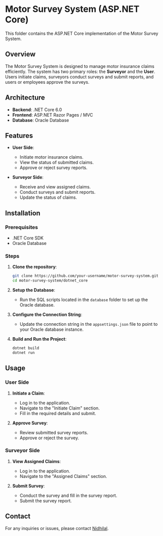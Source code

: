 # Motor Survey System (ASP.NET Core)

This folder contains the ASP.NET Core implementation of the Motor Survey System.

## Overview

The Motor Survey System is designed to manage motor insurance claims efficiently. The system has two primary roles: the **Surveyor** and the **User**. Users initiate claims, surveyors conduct surveys and submit reports, and users or employees approve the surveys.

## Architecture

- **Backend**: .NET Core 6.0
- **Frontend**: ASP.NET Razor Pages / MVC
- **Database**: Oracle Database

## Features

- **User Side**:
  - Initiate motor insurance claims.
  - View the status of submitted claims.
  - Approve or reject survey reports.

- **Surveyor Side**:
  - Receive and view assigned claims.
  - Conduct surveys and submit reports.
  - Update the status of claims.

## Installation

### Prerequisites

- .NET Core SDK
- Oracle Database

### Steps

1. **Clone the repository**:
    ```bash
    git clone https://github.com/your-username/motor-survey-system.git
    cd motor-survey-system/dotnet_core
    ```

2. **Setup the Database**:
   - Run the SQL scripts located in the `database` folder to set up the Oracle database.

3. **Configure the Connection String**:
   - Update the connection string in the `appsettings.json` file to point to your Oracle database instance.

4. **Build and Run the Project**:
    ```bash
    dotnet build
    dotnet run
    ```

## Usage

### User Side

1. **Initiate a Claim**:
   - Log in to the application.
   - Navigate to the "Initiate Claim" section.
   - Fill in the required details and submit.

2. **Approve Survey**:
   - Review submitted survey reports.
   - Approve or reject the survey.

### Surveyor Side

1. **View Assigned Claims**:
   - Log in to the application.
   - Navigate to the "Assigned Claims" section.

2. **Submit Survey**:
   - Conduct the survey and fill in the survey report.
   - Submit the survey report.

## Contact

For any inquiries or issues, please contact [Nidhilal](mailto:msnidhilal6@gmail.com).
